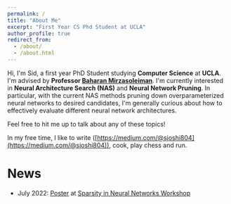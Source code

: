 ```yaml
---
permalink: /
title: "About Me"
excerpt: "First Year CS Phd Student at UCLA"
author_profile: true
redirect_from: 
  - /about/
  - /about.html
---
```


Hi, I'm Sid, a first year PhD Student studying **Computer Science** at **UCLA**. 
I'm advised by **Professor [Baharan Mirzasoleiman](http://web.cs.ucla.edu/~baharan/)**. 
I'm currently interested in **Neural Architecture Search (NAS)** and **Neural Network Pruning**. In particular, with the current NAS methods pruning down overparameterized 
neural networks to desired candidates, I'm generally curious about how to 
effectively evaluate different neural network architectures. 

Feel free to hit me up to talk about any of these topics!

In my free time, I like to write ([https://medium.com/@sjoshi804](https://medium.com/@sjoshi804)), cook, play chess and run. 

# News

* July 2022: [Poster](https://drive.google.com/file/d/1FhuJxrbW554UsMt92WR5B1sCaw8P1odl/view) at [Sparsity in Neural Networks Workshop](https://www.sparseneural.net)

